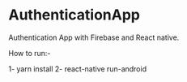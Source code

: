 # AuthenticationApp

Authentication App with Firebase and React native.

How to run:-

1- yarn install
2- react-native run-android
